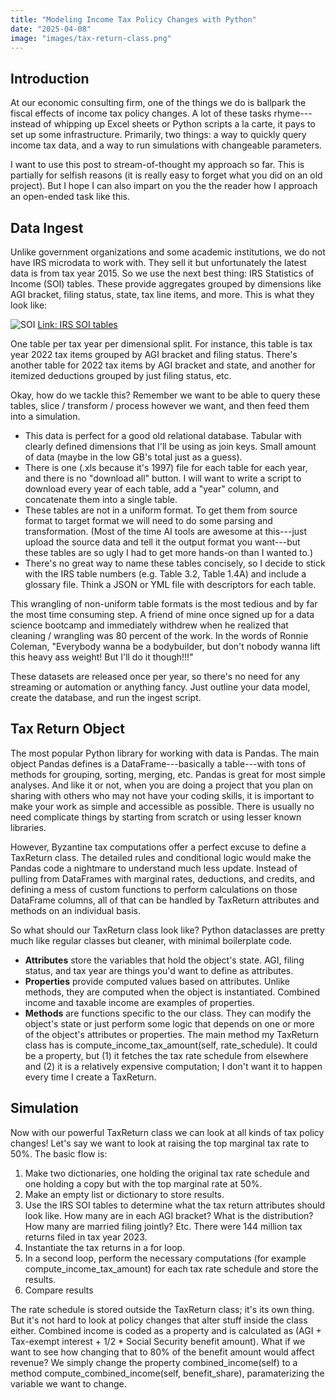 ```yaml
---
title: "Modeling Income Tax Policy Changes with Python"
date: "2025-04-08"
image: "images/tax-return-class.png" 
---
```


## Introduction
At our economic consulting firm, one of the things we do is ballpark the fiscal effects of income tax policy changes. A lot of these tasks rhyme---instead of whipping up Excel sheets or Python scripts a la carte, it pays to set up some infrastructure. Primarily, two things: a way to quickly query income tax data, and a way to run simulations with changeable parameters.

I want to use this post to stream-of-thought my approach so far. This is partially for selfish reasons (it is really easy to forget what you did on an old project). But I hope I can also impart on you the the reader how I approach an open-ended task like this.

## Data Ingest
Unlike government organizations and some academic institutions, we do not have IRS microdata to work with. They sell it but unfortunately the latest data is from tax year 2015. So we use the next best thing: IRS Statistics of Income (SOI) tables. These provide aggregates grouped by dimensions like AGI bracket, filing status, state, tax line items, and more. This is what they look like:

![SOI](/blog_posts/taxes/images/soi-table-example.png)
[Link: IRS SOI tables](https://www.irs.gov/statistics/soi-tax-stats-individual-statistical-tables-by-size-of-adjusted-gross-income)

One table per tax year per dimensional split. For instance, this table is tax year 2022 tax items grouped by AGI bracket and filing status. There's another table for 2022 tax items by AGI bracket and state, and another for itemized deductions grouped by just filing status, etc.

Okay, how do we tackle this? Remember we want to be able to query these tables, slice / transform / process however we want, and then feed them into a simulation. 
* This data is perfect for a good old relational database. Tabular with clearly defined dimensions that I'll be using as join keys. Small amount of data (maybe in the low GB's total just as a guess). 
* There is one (.xls because it's 1997) file for each table for each year, and there is no "download all" button. I will want to write a script to download every year of each table, add a "year" column, and concatenate them into a single table.
* These tables are not in a uniform format. To get them from source format to target format we will need to do some parsing and transformation. (Most of the time AI tools are awesome at this---just upload the source data and tell it the output format you want---but these tables are so ugly I had to get more hands-on than I wanted to.)
* There's no great way to name these tables concisely, so I decide to stick with the IRS table numbers (e.g. Table 3.2, Table 1.4A) and include a glossary file. Think a JSON or YML file with descriptors for each table.

This wrangling of non-uniform table formats is the most tedious and by far the most time consuming step. A friend of mine once signed up for a data science bootcamp and immediately withdrew when he realized that cleaning / wrangling was 80 percent of the work. In the words of Ronnie Coleman, "Everybody wanna be a bodybuilder, but don't nobody wanna lift this heavy ass weight! But I'll do it though!!!" 

These datasets are released once per year, so there's no need for any streaming or automation or anything fancy. Just outline your data model, create the database, and run the ingest script.

## Tax Return Object
The most popular Python library for working with data is Pandas. The main object Pandas defines is a DataFrame---basically a table---with tons of methods for grouping, sorting, merging, etc. Pandas is great for most simple analyses. And like it or not, when you are doing a project that you plan on sharing with others who may not have your coding skills, it is important to make your work as simple and accessible as possible. There is usually no need complicate things by starting from scratch or using lesser known libraries.

However, Byzantine tax computations offer a perfect excuse to define a TaxReturn class. The detailed rules and conditional logic would make the Pandas code a nightmare to understand much less update. Instead of pulling from DataFrames with marginal rates, deductions, and credits, and defining a mess of custom functions to perform calculations on those DataFrame columns, all of that can be handled by TaxReturn attributes and methods on an individual basis.

So what should our TaxReturn class look like? Python dataclasses are pretty much like regular classes but cleaner, with minimal boilerplate code. 

* **Attributes** store the variables that hold the object's state. AGI, filing status, and tax year are things you'd want to define as attributes.
* **Properties** provide computed values based on attributes. Unlike methods, they are computed when the object is instantiated. Combined income and taxable income are examples of properties.
* **Methods** are functions specific to the our class. They can modify the object's state or just perform some logic that depends on one or more of the object's attributes or properties. The main method my TaxReturn class has is compute_income_tax_amount(self, rate_schedule). It could be a property, but (1) it fetches the tax rate schedule from elsewhere and (2) it is a relatively expensive computation; I don't want it to happen every time I create a TaxReturn.

## Simulation
Now with our powerful TaxReturn class we can look at all kinds of tax policy changes! Let's say we want to look at raising the top marginal tax rate to 50%. The basic flow is:

1. Make two dictionaries, one holding the original tax rate schedule and one holding a copy but with the top marginal rate at 50%.
2. Make an empty list or dictionary to store results.
3. Use the IRS SOI tables to determine what the tax return attributes should look like. How many are in each AGI bracket? What is the distribution? How many are married filing jointly? Etc. There were 144 million tax returns filed in tax year 2023. 
4. Instantiate the tax returns in a for loop. 
5. In a second loop, perform the necessary computations (for example compute_income_tax_amount) for each tax rate schedule and store the results. 
6. Compare results

The rate schedule is stored outside the TaxReturn class; it's its own thing. But it's not hard to look at policy changes that alter stuff inside the class either. Combined income is coded as a property and is calculated as (AGI + Tax-exempt interest + 1/2 * Social Security benefit amount). What if we want to see how changing that to 80% of the benefit amount would affect revenue? We simply change the property combined_income(self) to a method compute_combined_income(self, benefit_share), paramaterizing the variable we want to change.

